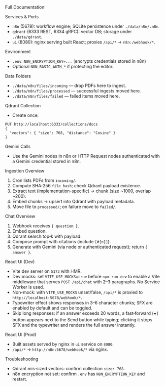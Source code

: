 Full Documentation

Services & Ports
- `n8n` (5678): workflow engine; SQLite persistence under `./data/n8n/.n8n`.
- `qdrant` (6333 REST, 6334 gRPC): vector DB; storage under `./data/qdrant`.
- `ui` (8080): nginx serving built React; proxies `/api/*` → `n8n:/webhook/*`.

Environment
- `.env`: `N8N_ENCRYPTION_KEY=...` (encrypts credentials stored in n8n)
- Optional `N8N_BASIC_AUTH_*` if protecting the editor.

Data Folders
- `./data/n8n/files/incoming` — drop PDFs here to ingest.
- `./data/n8n/files/processed` — successful ingests moved here.
- `./data/n8n/files/failed` — failed items moved here.

Qdrant Collection
- Create once:
```
PUT http://localhost:6333/collections/docs
{
  "vectors": { "size": 768, "distance": "Cosine" }
}
```

Gemini Calls
- Use the Gemini nodes in n8n or HTTP Request nodes authenticated with a Gemini credential stored in n8n.

Ingestion Overview
1) Cron lists PDFs from `incoming/`.
2) Compute SHA‑256 `file_hash`; check Qdrant payload existence.
3) Extract text (implementation-specific) → chunk (size ~1000, overlap ~200).
4) Embed chunks → upsert into Qdrant with payload metadata.
5) Move file to `processed/`; on failure move to `failed/`.

Chat Overview
1) Webhook receives `{ question }`.
2) Embed question.
3) Qdrant search top‑k with payload.
4) Compose prompt with citations (include `[#[n]]`).
5) Generate with Gemini (via node or authenticated request); return `{ answer }`.

React UI (Dev)
- Vite dev server on `5173` with HMR.
- Dev mocks: set `VITE_USE_MOCKS=true` before `npm run dev` to enable a Vite middleware that serves `POST /api/chat` with 2–3 paragraphs. No Service Worker is used.
- Non-mock: with `VITE_USE_MOCKS` unset/false, `/api/*` is proxied to `http://localhost:5678/webhook/*`.
- Typewriter effect shows responses in 3–6 character chunks; SFX are enabled by default and can be toggled.
- Skip long responses: if an answer exceeds 20 words, a fast‑forward (`⏩`) button appears next to the Send button while typing; clicking it stops SFX and the typewriter and renders the full answer instantly.

React UI (Prod)
- Built assets served by nginx in `ui` service on `8080`.
- `/api/*` → `http://n8n:5678/webhook/*` via nginx.

Troubleshooting
- Qdrant mis‑sized vectors: confirm collection `size: 768`.
- n8n encryption not set: confirm `.env` has `N8N_ENCRYPTION_KEY` and restart.
